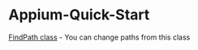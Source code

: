 # Appium-Quick-Start

[FindPath class](https://github.com/mkaganm/Appium-Quick-Start/blob/master/MKagan/FindPath.java) - You can change paths from this class
